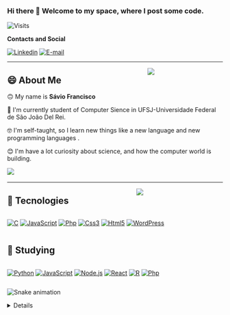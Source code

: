 ### Hi there 👋 Welcome to my space, where I post some code. 
![Visits](https://visitor-badge.laobi.icu/badge?page_id=S-Pz.S-Pz)

**Contacts and Social**

[![Linkedin](https://img.shields.io/badge/SávioFrancisco-0077B5?style=for-the-badge&logo=linkedin&logoColor=white)](https://www.linkedin.com/in/saviofrancisco/)
[![E-mail](https://img.shields.io/badge/SavioFrancisco150@hotmail.com-0078D6?style=for-the-badge&logo=windows&logoColor=white)]()

<!--
**S-Pz/S-Pz** is a ✨ _special_ ✨ repository because its `README.md` (this file) appears on your GitHub profile.

Here are some ideas to get you started:

- 🔭 I’m currently working on ...
- 🌱 I’m currently learning ...
- 👯 I’m looking to collaborate on ...
- 🤔 I’m looking for help with ...
- 💬 Ask me about ...
- 📫 How to reach me: ...
- 😄 Pronouns: ...
- ⚡ Fun fact: ...
-->

---
<img align="right" src="https://media.giphy.com/media/Wn74RUT0vjnoU98Hnt/giphy.gif" width="35%">

## 😄 About Me
<p>

🙃 My name is **Sávio Francisco** 

🔭 I'm currently student of Computer Sience in UFSJ-Universidade Federal de São João Del Rei.

🤓 I'm self-taught, so I learn new things like a new language and new programming languages .

😊 I'm have a lot curiosity about science, and how the computer world is building.
</p>

<a href="https://github.com/S-Pz">
<img width= "48%" src="https://github-readme-stats.vercel.app/api?username=S-Pz&border_radius=15&show_icons=true&theme=gruvbox&include_all_commits=true&count_private=true&custom_title=Mystats"/>
</a>

<br>

---
<img align="right" width= "40%" src="https://github-readme-stats.vercel.app/api/top-langs/?username=S-Pz&layout=compact&theme=gruvbox&border_radius=15"/>

## 🚀 Tecnologies

<div style="display: flex">

[![C](https://img.shields.io/badge/C-00599C?style=for-the-badge&logo=c&logoColor=white)]()
[![JavaScript](https://img.shields.io/badge/JavaScript-F7DF1E?style=for-the-badge&logo=javascript&logoColor=black)]()
[![Php](https://img.shields.io/badge/PHP-777BB4?style=for-the-badge&logo=php&logoColor=white)]()
[![Css3](https://img.shields.io/badge/CSS3-1572B6?style=for-the-badge&logo=css3&logoColor=white)]()
[![Html5](https://img.shields.io/badge/HTML5-E34F26?style=for-the-badge&logo=html5&logoColor=white)]()
[![WordPress](https://img.shields.io/badge/Wordpress-21759B?style=for-the-badge&logo=wordpress&logoColor=white)]()

</div>    

## 📝 Studying

<div style="display: flex" >

[![Python](https://img.shields.io/badge/Python-14354C?style=for-the-badge&logo=python&logoColor=white)]()
[![JavaScript](https://img.shields.io/badge/JavaScript-F7DF1E?style=for-the-badge&logo=javascript&logoColor=black)]()
[![Node.js](https://img.shields.io/badge/Node.js-43853D?style=for-the-badge&logo=node.js&logoColor=white)]()
[![React](https://img.shields.io/badge/React-20232A?style=for-the-badge&logo=react&logoColor=61DAFB)]()
[![R](https://img.shields.io/badge/R-276DC3?style=for-the-badge&logo=r&logoColor=white)]()
[![Php](https://img.shields.io/badge/PHP-777BB4?style=for-the-badge&logo=php&logoColor=white)]()

</div>

![Snake animation](https://github.com/S-Pz/S-Pz/blob/output/github-contribution-grid-snake.svg)

<details>

# ⚠️ Under construction!  ⚠️ 

## Calculadora JS

<a href= "https://github.com/S-Pz/SA_2">
<br>

<img width="100px" height="100px"  src="./assets/img/Calculadora.png" />

</a><br>

## Projeto Integrador
<a>


</a>
</details>
